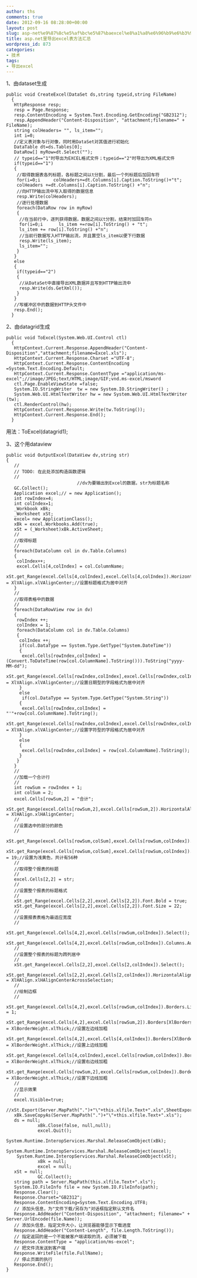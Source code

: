 ```yaml
---
author: ths
comments: true
date: 2012-09-16 08:28:00+00:00
layout: post
slug: asp-net%e9%87%8c%e5%af%bc%e5%87%baexcel%e8%a1%a8%e6%96%b9%e6%b3%95%e6%b1%87%e6%80%bb
title: asp.net里导出excel表方法汇总
wordpress_id: 873
categories:
- 技术
tags:
- 导出excel
---
```


1、由dataset生成 
    
    public void CreateExcel(DataSet ds,string typeid,string FileName) 
      {
       HttpResponse resp;
       resp = Page.Response;
       resp.ContentEncoding = System.Text.Encoding.GetEncoding("GB2312");
       resp.AppendHeader("Content-Disposition", "attachment;filename=" + FileName);   
       string colHeaders= "", ls_item="";
       int i=0;
       //定义表对象与行对像，同时用DataSet对其值进行初始化
       DataTable dt=ds.Tables[0];
       DataRow[] myRow=dt.Select(""); 
       // typeid=="1"时导出为EXCEL格式文件；typeid=="2"时导出为XML格式文件
       if(typeid=="1")
       {
        //取得数据表各列标题，各标题之间以t分割，最后一个列标题后加回车符
        for(i=0;i     colHeaders+=dt.Columns[i].Caption.ToString()+"t";
        colHeaders +=dt.Columns[i].Caption.ToString() +"n";   
        //向HTTP输出流中写入取得的数据信息
        resp.Write(colHeaders); 
        //逐行处理数据  
        foreach(DataRow row in myRow)
        {
         //在当前行中，逐列获得数据，数据之间以t分割，结束时加回车符n
         for(i=0;i      ls_item +=row[i].ToString() + "t";     
         ls_item += row[i].ToString() +"n";
         //当前行数据写入HTTP输出流，并且置空ls_item以便下行数据    
         resp.Write(ls_item);
         ls_item="";
        }
       }
       else
       {
        if(typeid=="2")
        { 
         //从DataSet中直接导出XML数据并且写到HTTP输出流中
         resp.Write(ds.GetXml());
        }    
       }
       //写缓冲区中的数据到HTTP头文件中
       resp.End();
      }
    








2、由datagrid生成

    
    public void ToExcel(System.Web.UI.Control ctl)  
      {
       HttpContext.Current.Response.AppendHeader("Content-Disposition","attachment;filename=Excel.xls");
       HttpContext.Current.Response.Charset ="UTF-8";    
       HttpContext.Current.Response.ContentEncoding =System.Text.Encoding.Default;
       HttpContext.Current.Response.ContentType ="application/ms-excel";//image/JPEG;text/HTML;image/GIF;vnd.ms-excel/msword
       ctl.Page.EnableViewState =false;   
       System.IO.StringWriter  tw = new System.IO.StringWriter() ;
       System.Web.UI.HtmlTextWriter hw = new System.Web.UI.HtmlTextWriter (tw);
       ctl.RenderControl(hw);
       HttpContext.Current.Response.Write(tw.ToString());
       HttpContext.Current.Response.End();
      }
    








用法：ToExcel(datagrid1);






3、这个用dataview

    
    public void OutputExcel(DataView dv,string str)
    {
       //
       // TODO: 在此处添加构造函数逻辑
       //
                               //dv为要输出到Excel的数据，str为标题名称
       GC.Collect();
       Application excel;// = new Application();
       int rowIndex=4;
       int colIndex=1;
       _Workbook xBk;
       _Worksheet xSt;
       excel= new ApplicationClass();
       xBk = excel.Workbooks.Add(true);
       xSt = (_Worksheet)xBk.ActiveSheet;
       //
       //取得标题
       //
       foreach(DataColumn col in dv.Table.Columns)
       {
        colIndex++;
        excel.Cells[4,colIndex] = col.ColumnName;
        xSt.get_Range(excel.Cells[4,colIndex],excel.Cells[4,colIndex]).HorizontalAlignment = XlVAlign.xlVAlignCenter;//设置标题格式为居中对齐
       }
       //
       //取得表格中的数据
       //
       foreach(DataRowView row in dv)
       {
        rowIndex ++;
        colIndex = 1;
        foreach(DataColumn col in dv.Table.Columns)
        {
         colIndex ++;
         if(col.DataType == System.Type.GetType("System.DateTime"))
         {
          excel.Cells[rowIndex,colIndex] = (Convert.ToDateTime(row[col.ColumnName].ToString())).ToString("yyyy-MM-dd");
          xSt.get_Range(excel.Cells[rowIndex,colIndex],excel.Cells[rowIndex,colIndex]).HorizontalAlignment = XlVAlign.xlVAlignCenter;//设置日期型的字段格式为居中对齐
         }
         else
          if(col.DataType == System.Type.GetType("System.String"))
         {
          excel.Cells[rowIndex,colIndex] = "'"+row[col.ColumnName].ToString();
          xSt.get_Range(excel.Cells[rowIndex,colIndex],excel.Cells[rowIndex,colIndex]).HorizontalAlignment = XlVAlign.xlVAlignCenter;//设置字符型的字段格式为居中对齐
         }
         else
         {
          excel.Cells[rowIndex,colIndex] = row[col.ColumnName].ToString();
         }
        }
       }
       //
       //加载一个合计行
       //
       int rowSum = rowIndex + 1;
       int colSum = 2;
       excel.Cells[rowSum,2] = "合计";
       xSt.get_Range(excel.Cells[rowSum,2],excel.Cells[rowSum,2]).HorizontalAlignment = XlHAlign.xlHAlignCenter;
       //
       //设置选中的部分的颜色
       //
       xSt.get_Range(excel.Cells[rowSum,colSum],excel.Cells[rowSum,colIndex]).Select();
       xSt.get_Range(excel.Cells[rowSum,colSum],excel.Cells[rowSum,colIndex]).Interior.ColorIndex = 19;//设置为浅黄色，共计有56种
       //
       //取得整个报表的标题
       //
       excel.Cells[2,2] = str;
       //
       //设置整个报表的标题格式
       //
       xSt.get_Range(excel.Cells[2,2],excel.Cells[2,2]).Font.Bold = true;
       xSt.get_Range(excel.Cells[2,2],excel.Cells[2,2]).Font.Size = 22;
       //
       //设置报表表格为最适应宽度
       //
       xSt.get_Range(excel.Cells[4,2],excel.Cells[rowSum,colIndex]).Select();
       xSt.get_Range(excel.Cells[4,2],excel.Cells[rowSum,colIndex]).Columns.AutoFit();
       //
       //设置整个报表的标题为跨列居中
       //
       xSt.get_Range(excel.Cells[2,2],excel.Cells[2,colIndex]).Select();
       xSt.get_Range(excel.Cells[2,2],excel.Cells[2,colIndex]).HorizontalAlignment = XlHAlign.xlHAlignCenterAcrossSelection;
       //
       //绘制边框
       //
       xSt.get_Range(excel.Cells[4,2],excel.Cells[rowSum,colIndex]).Borders.LineStyle = 1;
       xSt.get_Range(excel.Cells[4,2],excel.Cells[rowSum,2]).Borders[XlBordersIndex.xlEdgeLeft].Weight = XlBorderWeight.xlThick;//设置左边线加粗
       xSt.get_Range(excel.Cells[4,2],excel.Cells[4,colIndex]).Borders[XlBordersIndex.xlEdgeTop].Weight = XlBorderWeight.xlThick;//设置上边线加粗
       xSt.get_Range(excel.Cells[4,colIndex],excel.Cells[rowSum,colIndex]).Borders[XlBordersIndex.xlEdgeRight].Weight = XlBorderWeight.xlThick;//设置右边线加粗
       xSt.get_Range(excel.Cells[rowSum,2],excel.Cells[rowSum,colIndex]).Borders[XlBordersIndex.xlEdgeBottom].Weight = XlBorderWeight.xlThick;//设置下边线加粗
       //
       //显示效果
       //
       excel.Visible=true;
       //xSt.Export(Server.MapPath(".")+"\"+this.xlfile.Text+".xls",SheetExportActionEnum.ssExportActionNone,Microsoft.Office.Interop.OWC.SheetExportFormat.ssExportHTML);
       xBk.SaveCopyAs(Server.MapPath(".")+"\"+this.xlfile.Text+".xls");
       ds = null;
                xBk.Close(false, null,null);
                excel.Quit();
                System.Runtime.InteropServices.Marshal.ReleaseComObject(xBk);
                System.Runtime.InteropServices.Marshal.ReleaseComObject(excel);
        System.Runtime.InteropServices.Marshal.ReleaseComObject(xSt);
                xBk = null;
                excel = null;
       xSt = null;
                GC.Collect();
       string path = Server.MapPath(this.xlfile.Text+".xls");
       System.IO.FileInfo file = new System.IO.FileInfo(path);
       Response.Clear();
       Response.Charset="GB2312";
       Response.ContentEncoding=System.Text.Encoding.UTF8;
       // 添加头信息，为"文件下载/另存为"对话框指定默认文件名
       Response.AddHeader("Content-Disposition", "attachment; filename=" + Server.UrlEncode(file.Name));
       // 添加头信息，指定文件大小，让浏览器能够显示下载进度
       Response.AddHeader("Content-Length", file.Length.ToString());
       // 指定返回的是一个不能被客户端读取的流，必须被下载
       Response.ContentType = "application/ms-excel";
       // 把文件流发送到客户端
       Response.WriteFile(file.FullName);
       // 停止页面的执行
       Response.End();
    }
    



